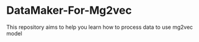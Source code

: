 # DataMaker-For-Mg2vec
This repository aims to help you learn how to process data to use mg2vec model
